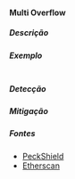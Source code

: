 #### Multi Overflow

##### Descrição

##### Exemplo

```
```

##### Detecção

##### Mitigação

##### Fontes

* [PeckShield](https://peckshield.com)
* [Etherscan](https://etherscan.io)
